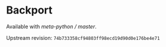 # Backport

Available with *meta-python / master*.

Upstream revision: `74b733358cf94803ff98ecd19d90d0e176be4e71`

